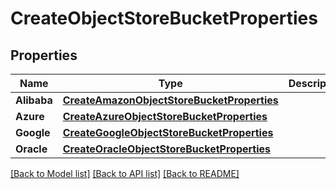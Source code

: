 # CreateObjectStoreBucketProperties

## Properties
Name | Type | Description | Notes
------------ | ------------- | ------------- | -------------
**Alibaba** | [**CreateAmazonObjectStoreBucketProperties**](CreateAmazonObjectStoreBucketProperties.md) |  | [optional] 
**Azure** | [**CreateAzureObjectStoreBucketProperties**](CreateAzureObjectStoreBucketProperties.md) |  | [optional] 
**Google** | [**CreateGoogleObjectStoreBucketProperties**](CreateGoogleObjectStoreBucketProperties.md) |  | [optional] 
**Oracle** | [**CreateOracleObjectStoreBucketProperties**](CreateOracleObjectStoreBucketProperties.md) |  | [optional] 

[[Back to Model list]](../README.md#documentation-for-models) [[Back to API list]](../README.md#documentation-for-api-endpoints) [[Back to README]](../README.md)


